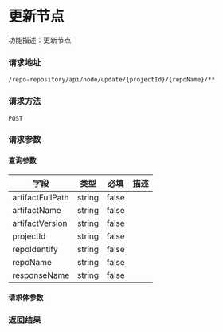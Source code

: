 # 更新节点
功能描述：更新节点

### 请求地址
```
/repo-repository/api/node/update/{projectId}/{repoName}/**
```

### 请求方法
`POST`
### 请求参数

#### 查询参数

| 字段 | 类型 | 必填 | 描述 |
| -------- | -------- | -------- | -------- |
| artifactFullPath     | string   | false       |  |
| artifactName     | string   | false       |  |
| artifactVersion     | string   | false       |  |
| projectId     | string   | false       |  |
| repoIdentify     | string   | false       |  |
| repoName     | string   | false       |  |
| responseName     | string   | false       |  |


#### 请求体参数
### 返回结果

